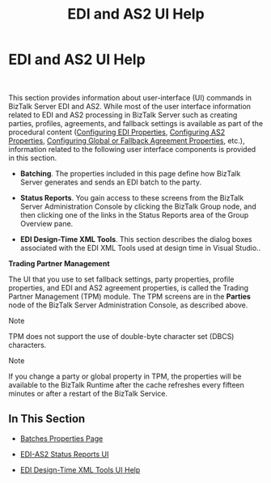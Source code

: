﻿---
title: EDI and AS2 UI Help
TOCTitle: EDI and AS2 UI Help
ms:assetid: c1b391e8-da12-4b47-8dde-e7bff3ecf815
ms:mtpsurl: https://msdn.microsoft.com/en-us/library/Bb226507(v=BTS.80)
ms:contentKeyID: 51531065
ms.date: 08/30/2017
mtps_version: v=BTS.80
---

# EDI and AS2 UI Help

 

This section provides information about user-interface (UI) commands in BizTalk Server EDI and AS2. While most of the user interface information related to EDI and AS2 processing in BizTalk Server such as creating parties, profiles, agreements, and fallback settings is available as part of the procedural content ([Configuring EDI Properties](https://msdn.microsoft.com/en-us/library/bb246069\(v=bts.80\)), [Configuring AS2 Properties](https://msdn.microsoft.com/en-us/library/bb245980\(v=bts.80\)), [Configuring Global or Fallback Agreement Properties](https://msdn.microsoft.com/en-us/library/bb245981\(v=bts.80\)), etc.), information related to the following user interface components is provided in this section.

  - **Batching**. The properties included in this page define how BizTalk Server generates and sends an EDI batch to the party.

  - **Status Reports**. You gain access to these screens from the BizTalk Server Administration Console by clicking the BizTalk Group node, and then clicking one of the links in the Status Reports area of the Group Overview pane.

  - **EDI Design-Time XML Tools**. This section describes the dialog boxes associated with the EDI XML Tools used at design time in Visual Studio..

**Trading Partner Management**

The UI that you use to set fallback settings, party properties, profile properties, and EDI and AS2 agreement properties, is called the Trading Partner Management (TPM) module. The TPM screens are in the **Parties** node of the BizTalk Server Administration Console, as described above.


> [!NOTE]
> <P>TPM does not support the use of double-byte character set (DBCS) characters.</P>




> [!NOTE]
> <P>If you change a party or global property in TPM, the properties will be available to the BizTalk Runtime after the cache refreshes every fifteen minutes or after a restart of the BizTalk Service.</P>



## In This Section

  - [Batches Properties Page](batches-properties-page.md)

  - [EDI-AS2 Status Reports UI](edi-as2-status-reports-ui.md)

  - [EDI Design-Time XML Tools UI Help](edi-design-time-xml-tools-ui-help.md)

